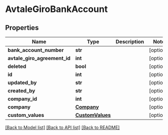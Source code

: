# AvtaleGiroBankAccount

## Properties
Name | Type | Description | Notes
------------ | ------------- | ------------- | -------------
**bank_account_number** | **str** |  | [optional] 
**avtale_giro_agreement_id** | **int** |  | [optional] 
**deleted** | **bool** |  | [optional] 
**id** | **int** |  | [optional] 
**updated_by** | **str** |  | [optional] 
**created_by** | **str** |  | [optional] 
**company_id** | **int** |  | [optional] 
**company** | [**Company**](Company.md) |  | [optional] 
**custom_values** | [**CustomValues**](CustomValues.md) |  | [optional] 

[[Back to Model list]](../README.md#documentation-for-models) [[Back to API list]](../README.md#documentation-for-api-endpoints) [[Back to README]](../README.md)

